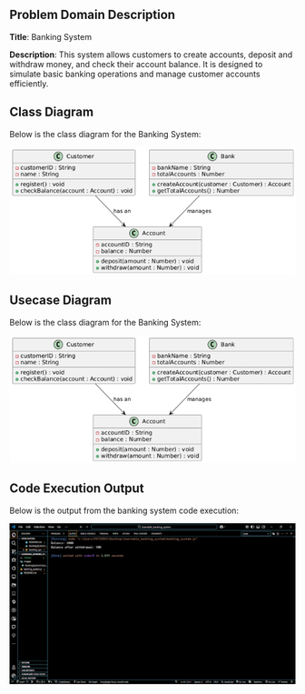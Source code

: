 ## Problem Domain Description

**Title**: Banking System

**Description**: This system allows customers to create accounts, deposit and withdraw money, and check their account balance. It is designed to simulate basic banking operations and manage customer accounts efficiently.

## Class Diagram
Below is the class diagram for the Banking System:

![Class Diagram](images/BankingSystemClassDiagram.png)

## Usecase Diagram
Below is the class diagram for the Banking System:

![Class Diagram](images/BankingSystemClassDiagram.png)

## Code Execution Output
Below is the output from the banking system code execution:

![Output Screenshot](images/system_output.png)
